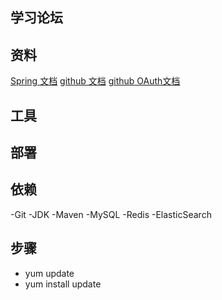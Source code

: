 ## 学习论坛

## 资料
[Spring 文档](https://spring.io/quickstart)
[github 文档](https://docs.github.com/cn/github/getting-started-with-github/quickstart/create-a-repo)
[github OAuth文档](https://docs.github.com/en/developers/apps/building-oauth-apps/creating-an-oauth-app)

## 工具

## 部署
## 依赖
-Git
-JDK
-Maven
-MySQL
-Redis
-ElasticSearch

## 步骤
- yum update
- yum install update